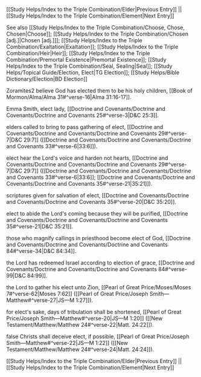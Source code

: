 [[Study Helps/Index to the Triple Combination/Elder|Previous Entry]]  ||  [[Study Helps/Index to the Triple Combination/Element|Next Entry]]

 See also [[Study Helps/Index to the Triple Combination/Choose, Chose, Chosen|Choose]]; [[Study Helps/Index to the Triple Combination/Chosen [adj.]|Chosen [adj.]]]; [[Study Helps/Index to the Triple Combination/Exaltation|Exaltation]]; [[Study Helps/Index to the Triple Combination/Heir|Heir]]; [[Study Helps/Index to the Triple Combination/Premortal Existence|Premortal Existence]]; [[Study Helps/Index to the Triple Combination/Seal, Sealing|Seal]]; [[Study Helps/Topical Guide/Election, Elect|TG Election]]; [[Study Helps/Bible Dictionary/Election|BD Election]]

 Zoramites2 believe God has elected them to be his holy children, [[Book of Mormon/Alma/Alma 31#^verse-16|Alma 31:16-17]].

 Emma Smith, elect lady, [[Doctrine and Covenants/Doctrine and Covenants/Doctrine and Covenants 25#^verse-3|D&C 25:3]].

 elders called to bring to pass gathering of elect, [[Doctrine and Covenants/Doctrine and Covenants/Doctrine and Covenants 29#^verse-7|D&C 29:7]] ([[Doctrine and Covenants/Doctrine and Covenants/Doctrine and Covenants 33#^verse-6|33:6]]).

 elect hear the Lord's voice and harden not hearts, [[Doctrine and Covenants/Doctrine and Covenants/Doctrine and Covenants 29#^verse-7|D&C 29:7]] ([[Doctrine and Covenants/Doctrine and Covenants/Doctrine and Covenants 33#^verse-6|33:6]]; [[Doctrine and Covenants/Doctrine and Covenants/Doctrine and Covenants 35#^verse-21|35:21]]).

 scriptures given for salvation of elect, [[Doctrine and Covenants/Doctrine and Covenants/Doctrine and Covenants 35#^verse-20|D&C 35:20]].

 elect to abide the Lord's coming because they will be purified, [[Doctrine and Covenants/Doctrine and Covenants/Doctrine and Covenants 35#^verse-21|D&C 35:21]].

 those who magnify callings in priesthood become elect of God, [[Doctrine and Covenants/Doctrine and Covenants/Doctrine and Covenants 84#^verse-34|D&C 84:34]].

 the Lord has redeemed Israel according to election of grace, [[Doctrine and Covenants/Doctrine and Covenants/Doctrine and Covenants 84#^verse-99|D&C 84:99]].

 the Lord to gather his elect unto Zion, [[Pearl of Great Price/Moses/Moses 7#^verse-62|Moses 7:62]] ([[Pearl of Great Price/Joseph Smith—Matthew#^verse-27|JS—M 1:27]]).

 for elect's sake, days of tribulation shall be shortened, [[Pearl of Great Price/Joseph Smith—Matthew#^verse-20|JS—M 1:20]] ([[New Testament/Matthew/Matthew 24#^verse-22|Matt. 24:22]]).

 false Christs shall deceive elect, if possible, [[Pearl of Great Price/Joseph Smith—Matthew#^verse-22|JS—M 1:22]] ([[New Testament/Matthew/Matthew 24#^verse-24|Matt. 24:24]]).

[[Study Helps/Index to the Triple Combination/Elder|Previous Entry]]  ||  [[Study Helps/Index to the Triple Combination/Element|Next Entry]]